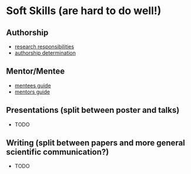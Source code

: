 # Soft Skills (are hard to do well!)

## Authorship

- [research responsibilities](https://www.apa.org/science/leadership/students/research-responsibilities.pdf)
- [authorship determination](https://www.apa.org/science/leadership/students/authorship-determination.pdf)

## Mentor/Mentee

- [mentees guide](https://mentoringgroup.com/books/mentees-guide.pdf)
- [mentors guide](https://mentoringgroup.com/books/the-mentors-guide.pdf)

## Presentations (split between poster and talks)

- TODO

## Writing (split between papers and more general scientific communication?)

- TODO

